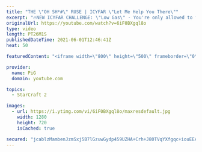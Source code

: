 ```yaml
---
title: "THE \"OH SH*#\" RUSE | ICYFAR \"Let Me Help You There\""
excerpt: "🔥NEW ICYFAR CHALLENGE: \"Low Gas\" - You're only allowed to take the gases in your main base! Send submissions to eonblu95@gmail.com as attachment AND only ICYFAR as the subject. Max 1 replay per person. Latest submission is on the 27th of March.  🔥New Community Submission Series: RATE MY STARCRAFT!"
originalUrl: https://youtube.com/watch?v=6iF0BXgql8o
type: video
length: PT26M1S
publishedDateTime: 2021-06-01T12:46:41Z
heat: 50

featuredContent: "<iframe width=\"800\" height=\"500\" frameborder=\"0\" src=\"https://www.youtube.com/embed/6iF0BXgql8o\" allow=\"accelerometer; autoplay; encrypted-media; gyroscope; picture-in-picture\" allowfullscreen></iframe>"

provider:
  name: PiG
  domain: youtube.com

topics:
  - StarCraft 2

images:
  - url: https://i.ytimg.com/vi/6iF0BXgql8o/maxresdefault.jpg
    width: 1280
    height: 720
    isCached: true

secured: "jcablzMambenJzmSxj5B7lGzuwGydp459UZHA+Crh+J80TVqYXfgqc+iouEEAJynFkxAowiEAhJKhHlvLX4LCy/uvGF2/RCKtvbl5hAvYJz1BXXLdLpFeOKgqChRH8KQEu/jpiS5EPu/uKhxOq9V99p5yQjgM2ivfsuAdQz4YyMT1B4B4Ww0ydOrMvToelNV1kogiC/0OdueZvW6VrE4hJafOcCROTDTowh5JBhV7J55F8DlMPpdWpxD5e4jmEWOz8L84k79K/1l0/iGtJWlCR426WIgYlrxk1imTLMNhVhOJvIGm79E2444jvxQAN2hYanIjZzlh73WeOyc5WTLasGfbVwtN5yMSNf9mGUQL3+Ww8FUkt8bg31e4HjmA4O0fiFJjW3HuE9ANDoUeJ4anBxU5xwQEbNwASI2xlwClqU=;FpIG+J5DIn+gAgD7rjZhjA=="
---
```


